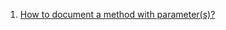  1. [How to document a method with parameter(s)?]
 
[How to document a method with parameter(s)?]: https://stackoverflow.com/questions/9195455/how-to-document-a-method-with-parameters
